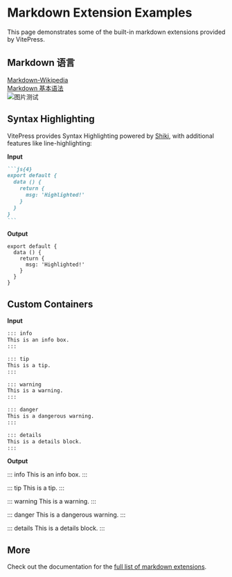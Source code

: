 # Markdown Extension Examples

This page demonstrates some of the built-in markdown extensions provided by VitePress.

## Markdown 语言

[Markdown-Wikipedia](https://zh.m.wikipedia.org/zh-cn/Markdown)<br>
[Markdown 基本语法](https://markdown.com.cn/basic-syntax/)<br>
![图片测试](https://szzxshumei.com/wp-content/uploads/2025/01/00000fca-a799-729d-4962-80494265366d.jpg)

## Syntax Highlighting

VitePress provides Syntax Highlighting powered by [Shiki](https://github.com/shikijs/shiki), with additional features like line-highlighting:

**Input**

````md
```js{4}
export default {
  data () {
    return {
      msg: 'Highlighted!'
    }
  }
}
```
````

**Output**

```js{4}
export default {
  data () {
    return {
      msg: 'Highlighted!'
    }
  }
}
```

## Custom Containers

**Input**

```md
::: info
This is an info box.
:::

::: tip
This is a tip.
:::

::: warning
This is a warning.
:::

::: danger
This is a dangerous warning.
:::

::: details
This is a details block.
:::
```

**Output**

::: info
This is an info box.
:::

::: tip
This is a tip.
:::

::: warning
This is a warning.
:::

::: danger
This is a dangerous warning.
:::

::: details
This is a details block.
:::

## More

Check out the documentation for the [full list of markdown extensions](https://vitepress.dev/guide/markdown).


[defhttps://szzxshumei.com/wp-content/uploads/2025/01/00000fca-a799-729d-4962-80494265366d.jpg]: https://szzxshumei.com/wp-content/uploads/2025/01/00000fca-a799-729d-4962-80494265366d.jpg